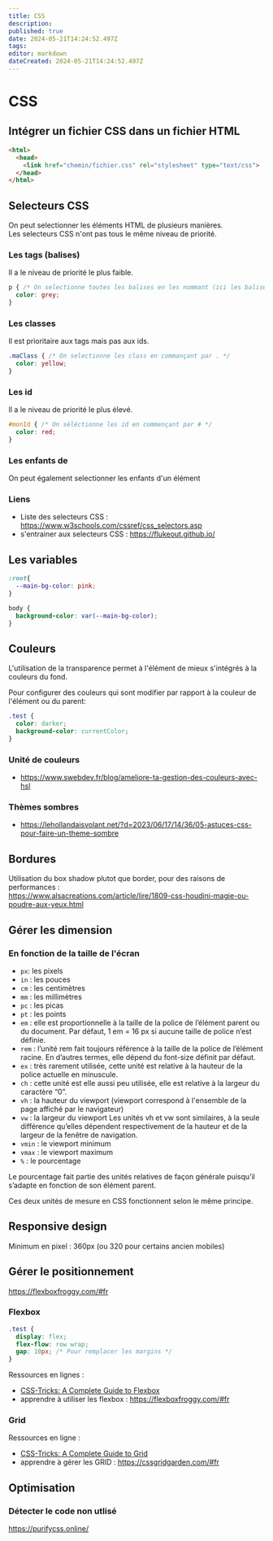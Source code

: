 ```yaml
---
title: CSS
description: 
published: true
date: 2024-05-21T14:24:52.497Z
tags: 
editor: markdown
dateCreated: 2024-05-21T14:24:52.497Z
---
```


# CSS


## Intégrer un fichier CSS dans un fichier HTML

```html
<html>
  <head>
    <link href="chemin/fichier.css" rel="stylesheet" type="text/css">
  </head>
</html>
```

## Selecteurs CSS

On peut selectionner les éléments HTML de plusieurs manières.  
Les selecteurs CSS n'ont pas tous le même niveau de priorité.

### Les tags (balises)

Il a le niveau de priorité le plus faible.

```css
p { /* On selectionne toutes les balises en les nommant (ici les balises <p>) */
  color: grey;
}
```

### Les classes

Il est prioritaire aux tags mais pas aux ids.

```css
.maClass { /* On selectionne les class en commançant par . */
  color: yellow; 
}
```

### Les id

Il a le niveau de priorité le plus élevé.

```css
#monId { /* On séléctionne les id en commençant par # */
  color: red;
}
```

### Les enfants de

On peut également selectionner les enfants d'un élément

### Liens

- Liste des selecteurs CSS : <https://www.w3schools.com/cssref/css_selectors.asp>
- s'entrainer aux selecteurs CSS : <https://flukeout.github.io/>

## Les variables

```css
:root{
  --main-bg-color: pink;
}

body {
  background-color: var(--main-bg-color);
}

```

## Couleurs

L'utilisation de la transparence permet à l'élément de mieux s'intégrés à la couleurs du fond.

Pour configurer des couleurs qui sont modifier par rapport à la couleur de l'élément ou du parent:

```css
.test {
  color: darker;
  background-color: currentColor;
}
```

### Unité de couleurs

- <https://www.swebdev.fr/blog/ameliore-ta-gestion-des-couleurs-avec-hsl>


### Thèmes sombres

- <https://lehollandaisvolant.net/?d=2023/06/17/14/36/05-astuces-css-pour-faire-un-theme-sombre>

## Bordures

Utilisation du box shadow plutot que border, pour des raisons de performances :  
<https://www.alsacreations.com/article/lire/1809-css-houdini-magie-ou-poudre-aux-yeux.html>

## Gérer les dimension

### En fonction de la taille de l'écran

- `px`: les pixels
- `in` : les pouces
- `cm` : les centimètres
- `mm` : les millimètres
- `pc` : les picas
- `pt` : les points
- `em` : elle est proportionnelle à la taille de la police de l’élément parent ou du document. Par défaut, 1 em = 16 px si aucune taille de police n’est définie.  
- `rem` : l’unité rem fait toujours référence à la taille de la police de l’élément racine. En d’autres termes, elle dépend du font-size définit par défaut.  
- `ex` : très rarement utilisée, cette unité est relative à la hauteur de la police actuelle en minuscule.  
- `ch` : cette unité est elle aussi peu utilisée, elle est relative à la largeur du caractère “0”.  
- `vh` : la hauteur du viewport (viewport correspond à l'ensemble de la page affiché par le navigateur)
- `vw` : la largeur du viewport
Les unités vh et vw sont similaires, à la seule différence qu’elles dépendent respectivement de la hauteur et de la largeur de la fenêtre de navigation.
- `vmin` : le viewport minimum
- `vmax` : le viewport maximum
- `%` : le pourcentage

Le pourcentage fait partie des unités relatives de façon générale puisqu’il s’adapte en fonction de son élément parent.

Ces deux unités de mesure en CSS fonctionnent selon le même principe.

## Responsive design

Minimum en pixel : 360px (ou 320 pour certains ancien mobiles)

## Gérer le positionnement

https://flexboxfroggy.com/#fr

### Flexbox

```css
.test {
  display: flex;
  flex-flow: row wrap;
  gap: 10px; /* Pour remplacer les margins */
}
```

Ressources en lignes :

- [CSS-Tricks: A Complete Guide to Flexbox](https://css-tricks.com/snippets/css/a-guide-to-flexbox/)
- apprendre à utiliser les flexbox : <https://flexboxfroggy.com/#fr>

### Grid

Ressources en ligne :

- [CSS-Tricks: A Complete Guide to Grid](https://css-tricks.com/snippets/css/complete-guide-grid/)
- apprendre à gérer les GRID : <https://cssgridgarden.com/#fr>

## Optimisation

### Détecter le code non utlisé

<https://purifycss.online/>